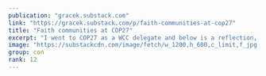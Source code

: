 ```yaml
---
publication: "gracek.substack.com"
link: "https://gracek.substack.com/p/faith-communities-at-cop27"
title: "Faith communities at COP27"
excerpt: "I went to COP27 as a WCC delegate and below is a reflection, “Faith Communities at COP27” posted by the WCC. This piece is on the importance of faith communities to be present at COP27 and the need to"
image: "https://substackcdn.com/image/fetch/w_1200,h_600,c_limit,f_jpg,q_auto:good,fl_progressive:steep/https%3A%2F%2Fbucketeer-e05bbc84-baa3-437e-9518-adb32be77984.s3.amazonaws.com%2Fpublic%2Fimages%2F97ab33e1-ea7a-4f12-af2d-6fa95d8a22f2_1200x900.jpeg"
group: con
rank: 12
---
```

